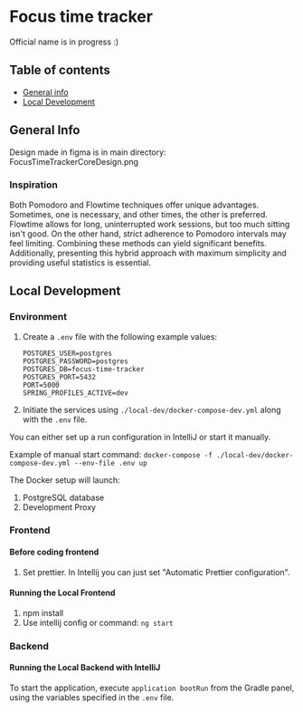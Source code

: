 # Focus time tracker
Official name is in progress :)

## Table of contents
* [General info](#general-info)
* [Local Development](#local-development)

## General Info
Design made in figma is in main directory: FocusTimeTrackerCoreDesign.png

### Inspiration
Both Pomodoro and Flowtime techniques offer unique advantages. Sometimes, one is necessary, and other times, the other is preferred. Flowtime allows for long, uninterrupted work sessions, but too much sitting isn't good. On the other hand, strict adherence to Pomodoro intervals may feel limiting. Combining these methods can yield significant benefits. Additionally, presenting this hybrid approach with maximum simplicity and providing useful statistics is essential.

## Local Development
### Environment
1. Create a `.env` file with the following example values:
    ```
    POSTGRES_USER=postgres
    POSTGRES_PASSWORD=postgres
    POSTGRES_DB=focus-time-tracker
    POSTGRES_PORT=5432
    PORT=5000
    SPRING_PROFILES_ACTIVE=dev
    ```
2. Initiate the services using `./local-dev/docker-compose-dev.yml` along with the `.env` file.

You can either set up a run configuration in IntelliJ or start it manually.

Example of manual start command: `docker-compose -f ./local-dev/docker-compose-dev.yml --env-file .env up`

The Docker setup will launch:
1. PostgreSQL database
2. Development Proxy

### Frontend
#### Before coding frontend
1. Set prettier. In Intellij you can just set "Automatic Prettier configuration".

#### Running the Local Frontend
1. npm install
2. Use intellij config or command: `ng start`

### Backend

#### Running the Local Backend with IntelliJ
To start the application, execute `application bootRun` from the Gradle panel, using the variables specified in the `.env` file.
